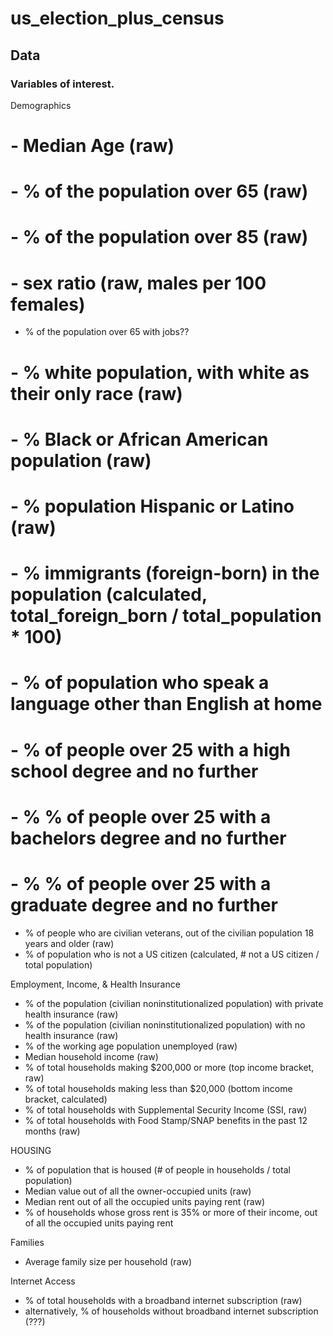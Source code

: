 # us_election_plus_census


## Data

### Variables of interest.

Demographics
# - Median Age (raw)
# - % of the population over 65 (raw)
# - % of the population over 85 (raw)
# - sex ratio (raw, males per 100 females)
- % of the population over 65 with jobs??
# - % white population, with white as their only race (raw)
# - % Black or African American population (raw)
# - % population Hispanic or Latino (raw)
# - % immigrants (foreign-born) in the population (calculated, total_foreign_born / total_population * 100)
# - % of population who speak a language other than English at home
# - % of people over 25 with a high school degree and no further
# - % % of people over 25 with a bachelors degree and no further
# - % % of people over 25 with a graduate degree and no further
- % of people who are civilian veterans, out of the civilian population 18 years and older (raw)
- % of population who is not a US citizen (calculated, # not a US citizen / total population)


Employment, Income, & Health Insurance
- % of the population (civilian noninstitutionalized population) with private health insurance (raw)
- % of the population (civilian noninstitutionalized population) with no health insurance (raw)
- % of the working age population unemployed (raw)
- Median household income (raw)
- % of total households making $200,000 or more (top income bracket, raw)
- % of total households making less than $20,000 (bottom income bracket, calculated)
- % of total households with Supplemental Security Income (SSI, raw)
- % of total households with Food Stamp/SNAP benefits in the past 12 months (raw)

HOUSING
- % of population that is housed (# of people in households / total population)
- Median value out of all the owner-occupied units (raw)
- Median rent out of all the occupied units paying rent (raw)
- % of households whose gross rent is 35% or more of their income, out of all the occupied units paying rent

Families
- Average family size per household (raw)

Internet Access
- % of total households with a broadband internet subscription (raw)
- alternatively, % of households without broadband internet subscription (???)

